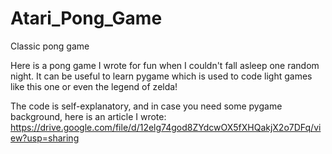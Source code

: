 # Atari_Pong_Game
Classic pong game

Here is a pong game I wrote for fun when I couldn't fall asleep one random night.
It can be useful to learn pygame which is used to code light games like this one or even the legend of zelda!

The code is self-explanatory, and in case you need some pygame background, here is an article I wrote: https://drive.google.com/file/d/12elg74god8ZYdcwOX5fXHQakjX2o7DFq/view?usp=sharing
